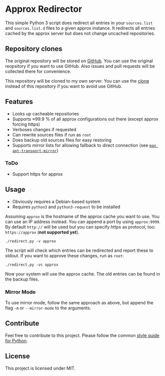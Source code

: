 # Approx Redirector

This simple Python 3 script does redirect all entries in your `sources.list` and `sources.list.d` files to a given approx instance.
It redirects all entries cached by the approx server
but does not change uncached repositories.

## Repository clones

The original repository will be stored on [GitHub](https://github.com/Zocker1999NET/approx-redirect).
You can use the original reopsitory if you want to use GitHub.
Also issues and pull requests will be collected there for convenience.

This repository will be cloned to my own server.
You can use the [clone](https://git.banananet.work/zocker/approx-redirect) instead of this repository
if you want to avoid use GitHub.

## Features

- Looks up cacheable repositories
- Supports ≈99.9 % of all approx configurations out there (except approx forcing https)
- Verboses changes if requested
- Can rewrite sources files if run as `root`
- Does backup old sources files for easy restoring
- Supports mirror lists for allowing fallback to direct connection (see [`man apt-transport-mirror`](https://manpages.debian.org/buster/apt/apt-transport-mirror.1.en.html))

### ToDo

- Support https for approx

## Usage

- Obviously requires a Debian-based system
- Requires `python3` and `python3-request` to be installed

Assuming `approx` is the hostname of the approx cache you want to use.
You can use an IP address instead.
You can append a port by using `approx:9999`.
By default `http://` will be used
but you can specify https as protocol, too: `https://approx` (**not supported yet**).

```
./redirect.py -v approx
```

The script will check which entries can be redirected
and report these to stdout.
If you want to approve these changes, run as `root`:

```
./redirect.py -vc approx
```

Now your system will use the approx cache.
The old entries can be found in the backup files.

### Mirror Mode

To use mirror mode, follow the same approach as above,
but append the flag `-m` or `--mirror-mode` to the arguments.

## Contribute

Feel free to contribute to this project.
Please follow the common [style guide for Python](https://www.python.org/dev/peps/pep-0008/).

## License

This project is licensed under MIT.
